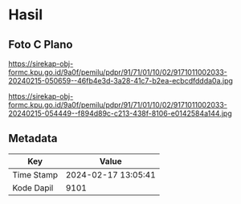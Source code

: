 # Hasil

## Foto C Plano

https://sirekap-obj-formc.kpu.go.id/9a0f/pemilu/pdpr/91/71/01/10/02/9171011002033-20240215-050659--46fb4e3d-3a28-41c7-b2ea-ecbcdfddda0a.jpg

https://sirekap-obj-formc.kpu.go.id/9a0f/pemilu/pdpr/91/71/01/10/02/9171011002033-20240215-054449--f894d89c-c213-438f-8106-e0142584a144.jpg


## Metadata

| Key        | Value               |
| ---------- | ------------------- |
| Time Stamp | 2024-02-17 13:05:41 |
| Kode Dapil | 9101                |



